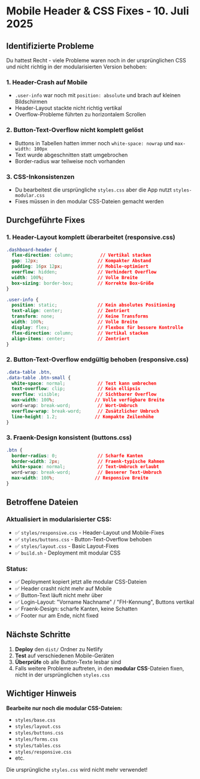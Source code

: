# Mobile Header & CSS Fixes - 10. Juli 2025

## Identifizierte Probleme

Du hattest Recht - viele Probleme waren noch in der ursprünglichen CSS und nicht richtig in der modularisierten Version behoben:

### 1. **Header-Crash auf Mobile**
- `.user-info` war noch mit `position: absolute` und brach auf kleinen Bildschirmen
- Header-Layout stackte nicht richtig vertikal
- Overflow-Probleme führten zu horizontalem Scrollen

### 2. **Button-Text-Overflow nicht komplett gelöst**
- Buttons in Tabellen hatten immer noch `white-space: nowrap` und `max-width: 100px`
- Text wurde abgeschnitten statt umgebrochen
- Border-radius war teilweise noch vorhanden

### 3. **CSS-Inkonsistenzen**
- Du bearbeitest die ursprüngliche `styles.css` aber die App nutzt `styles-modular.css`
- Fixes müssen in den modular CSS-Dateien gemacht werden

## Durchgeführte Fixes

### 1. Header-Layout komplett überarbeitet (responsive.css)
```css
.dashboard-header {
  flex-direction: column;          // Vertikal stacken
  gap: 12px;                      // Kompakter Abstand
  padding: 16px 12px;             // Mobile-optimiert
  overflow: hidden;               // Verhindert Overflow
  width: 100%;                    // Volle Breite
  box-sizing: border-box;         // Korrekte Box-Größe
}

.user-info {
  position: static;               // Kein absolutes Positioning
  text-align: center;             // Zentriert
  transform: none;                // Keine Transforms
  width: 100%;                    // Volle Breite
  display: flex;                  // Flexbox für bessere Kontrolle
  flex-direction: column;         // Vertikal stacken
  align-items: center;            // Zentriert
}
```

### 2. Button-Text-Overflow endgültig behoben (responsive.css)
```css
.data-table .btn,
.data-table .btn-small {
  white-space: normal;            // Text kann umbrechen
  text-overflow: clip;            // Kein ellipsis
  overflow: visible;              // Sichtbarer Overflow
  max-width: 100%;               // Volle verfügbare Breite
  word-wrap: break-word;          // Wort-Umbruch
  overflow-wrap: break-word;      // Zusätzlicher Umbruch
  line-height: 1.2;              // Kompakte Zeilenhöhe
}
```

### 3. Fraenk-Design konsistent (buttons.css)
```css
.btn {
  border-radius: 0;               // Scharfe Kanten
  border-width: 2px;              // Fraenk-typische Rahmen
  white-space: normal;            // Text-Umbruch erlaubt
  word-wrap: break-word;          // Besserer Text-Umbruch
  max-width: 100%;               // Responsive Breite
}
```

## Betroffene Dateien

### Aktualisiert in modularisierter CSS:
- ✅ `styles/responsive.css` - Header-Layout und Mobile-Fixes
- ✅ `styles/buttons.css` - Button-Text-Overflow behoben
- ✅ `styles/layout.css` - Basic Layout-Fixes
- ✅ `build.sh` - Deployment mit modular CSS

### Status:
- ✅ Deployment kopiert jetzt alle modular CSS-Dateien
- ✅ Header crasht nicht mehr auf Mobile
- ✅ Button-Text läuft nicht mehr über
- ✅ Login-Layout: "Vorname Nachname" / "FH-Kennung", Buttons vertikal
- ✅ Fraenk-Design: scharfe Kanten, keine Schatten
- ✅ Footer nur am Ende, nicht fixed

## Nächste Schritte

1. **Deploy** den `dist/` Ordner zu Netlify
2. **Test** auf verschiedenen Mobile-Geräten
3. **Überprüfe** ob alle Button-Texte lesbar sind
4. Falls weitere Probleme auftreten, in den **modular CSS**-Dateien fixen, nicht in der ursprünglichen `styles.css`

## Wichtiger Hinweis

**Bearbeite nur noch die modular CSS-Dateien:**
- `styles/base.css`
- `styles/layout.css` 
- `styles/buttons.css`
- `styles/forms.css`
- `styles/tables.css`
- `styles/responsive.css`
- etc.

Die ursprüngliche `styles.css` wird nicht mehr verwendet!
